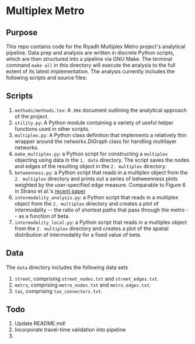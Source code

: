# Multiplex Metro

## Purpose
This repo contains code for the Riyadh Multiplex Metro project's analytical pipeline. Data prep and analysis are written in discrete Python scripts, which are then structured into a pipeline via GNU Make. The terminal command `make all` in this directory will execute the analysis to the full extent of its latest implementation. The analysis currently includes the following scripts and source files: 

## Scripts
1. `methods/methods.tex`: A .tex document outlining the analytical approach of the project. 
2. `utility.py`: A Python module containing a variety of useful helper functions used in other scripts. 
3. `multiplex.py`: A Python class definition that implements a relatively thin wrapper around the networkx.DiGraph class for handling multilayer networks. 
4. `make_multiplex.py`: a Python script for constructing a `multiplex` objecting using data in the `1. data` directory. The script saves the nodes and edges of the resulting object in the `2. multiplex` directory.
5. `betweenness.py`: a Python script that reads in a multiplex object from the `2. multiplex` directory and prints out a series of betweenness plots weighted by the user-specified edge measure. Comparable to Figure 6 in Strano et al.'s [recent paper](http://arxiv.org/abs/1508.07265)
7. `intermodality_analysis.py`: a Python script that reads in a multiplex object from the `2. multiplex` directory and creates a plot of intermodality -- the ratio of shortest paths that pass through the metro -- as a function of beta. 
8. `intermodality_local.py`: a Python script that reads in a multiplex object from the `2. multiplex` directory and creates a plot of the spatial distribution of intermodality for a fixed value of beta. 

## Data
The `data` directory includes the following data sets

1. `street`, comprising `street_nodes.txt` and `street_edges.txt`. 
2. `metro`, comprising `metro_nodes.txt` and `metro_edges.txt`. 
3. `taz`, comprising `taz_connectors.txt`.  

## Todo
1. Update README.md! 
2. Incorporate travel-time validation into pipeline
3. 



